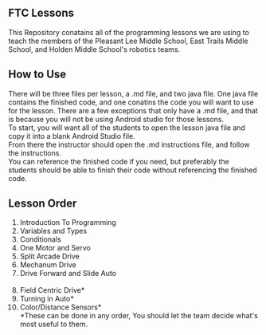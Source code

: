 ## FTC Lessons

This Repository conatains all of the programming lessons we are using to teach the members of the Pleasant Lee Middle School, East Trails Middle School, and Holden Middle School's robotics teams.

## How to Use

There will be three files per lesson, a .md file, and two java file. One java file contains the finished code, and one conatins the code you will want to use for the lesson. There are a few exceptions that only have a .md file, and that is because you will not be using Android studio for those lessons.  
To start, you will want all of the students to open the lesson java file and copy it into a blank Android Studio file.  
From there the instructor should open the .md instructions file, and follow the instructions.  
You can reference the finished code if you need, but preferably the students should be able to finish their code without referencing the finished code.

## Lesson Order

1. Introduction To Programming  
2. Variables and Types  
3. Conditionals  
4. One Motor and Servo  
5. Split Arcade Drive  
6. Mechanum Drive  
7. Drive Forward and Slide Auto  
&nbsp;
8. Field Centric Drive*  
9. Turning in Auto*  
10. Color/Distance Sensors*  
    *These can be done in any order, You should let the team decide what's most useful to them.
